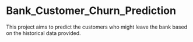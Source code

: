 # Bank_Customer_Churn_Prediction
This project aims to predict the customers who might leave the bank based on the historical data provided.
